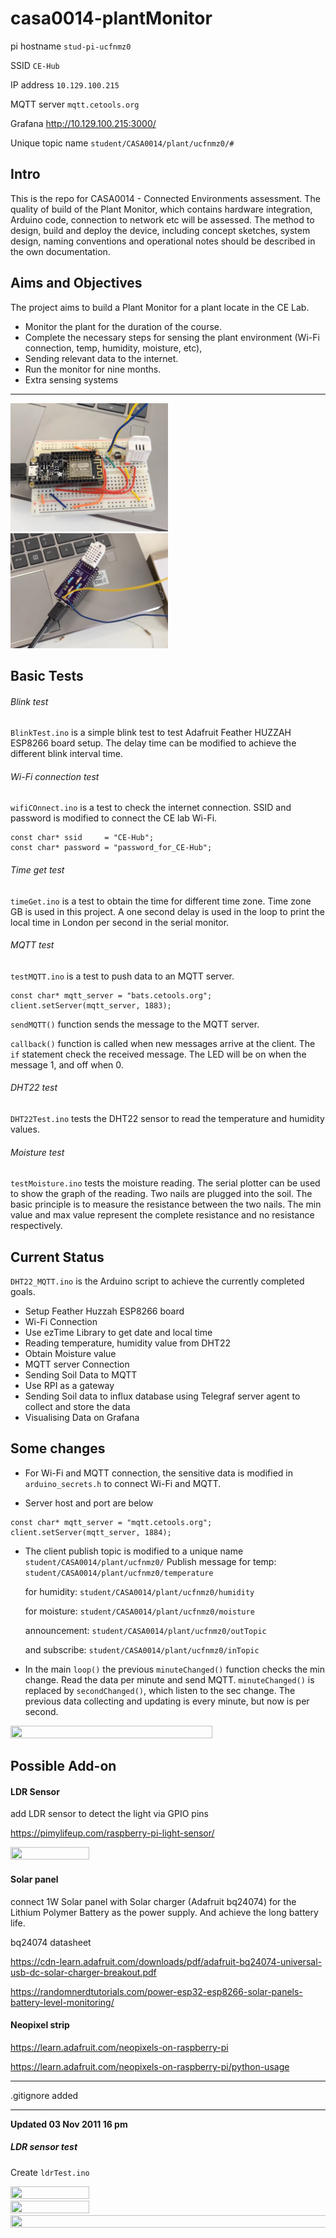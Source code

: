 # casa0014-plantMonitor



pi hostname ```stud-pi-ucfnmz0```

SSID ```CE-Hub```

IP address ```10.129.100.215```

MQTT server ```mqtt.cetools.org```

Grafana http://10.129.100.215:3000/

Unique topic name ```student/CASA0014/plant/ucfnmz0/#```



## Intro

This is the repo for CASA0014 - Connected Environments assessment.  The quality of build of the Plant Monitor, which contains hardware integration, Arduino code, connection to network etc will be assessed. The method to design, build and deploy the device, including concept sketches, system design, naming conventions and operational notes should be described in the own documentation.



## Aims and Objectives

The project aims to build a Plant Monitor for a plant locate in the CE Lab. 

+ Monitor the plant for the duration of the course.
+ Complete the necessary steps for sensing the plant environment (Wi-Fi connection, temp, humidity, moisture, etc),
+ Sending relevant data to the internet.
+ Run the monitor for nine months.
+ Extra sensing systems



----

<img src="image/breadboard.jpg" width=50% height=50%>
<img src="image/pcb.jpg" width=50% height=50%>




## Basic Tests

###### Blink test

```BlinkTest.ino``` is a simple blink test to test Adafruit Feather HUZZAH ESP8266 board setup. The delay time can be modified to achieve the different blink interval time.

###### Wi-Fi connection test

```wifiCOnnect.ino``` is a test to check the internet connection. SSID and password is modified to connect the CE lab Wi-Fi.

```// wifi config
const char* ssid     = "CE-Hub";
const char* password = "password_for_CE-Hub";
```

###### Time get test
```timeGet.ino``` is a test to obtain the time for different time zone. Time zone GB is used in this project. A one second delay is used in the loop to print the local time in London per second in the serial monitor.

###### MQTT test
```testMQTT.ino``` is a test to push data to an MQTT server. 

```
const char* mqtt_server = "bats.cetools.org"; client.setServer(mqtt_server, 1883);
```

```sendMQTT()``` function sends the message to the MQTT server.

```callback()``` function is called when new messages arrive at the client. The ```if``` statement check the received message. The LED will be on when the message 1, and off when 0.

###### DHT22 test

```DHT22Test.ino``` tests the DHT22 sensor to read the temperature and humidity values. 

###### Moisture test

```testMoisture.ino``` tests the moisture reading. The serial plotter can be used to show the graph of the reading. Two nails are plugged into the soil. The basic principle is to measure the resistance between the two nails. The min value and max value represent the complete resistance and no resistance respectively.



## Current Status

```DHT22_MQTT.ino``` is the Arduino script to achieve the currently completed goals.

+ Setup Feather Huzzah ESP8266 board
+ Wi-Fi Connection
+ Use ezTime Library to get date and local time
+ Reading temperature, humidity value from DHT22
+ Obtain Moisture value
+ MQTT server Connection
+ Sending Soil Data to MQTT
+ Use RPI as a gateway
+ Sending Soil data to influx database using Telegraf server agent to collect and store the data
+ Visualising Data on Grafana







## Some changes

+ For Wi-Fi and MQTT connection, the sensitive data is modified in ```arduino_secrets.h``` to connect Wi-Fi and MQTT.

+ Server host and port are below
```
const char* mqtt_server = "mqtt.cetools.org"; client.setServer(mqtt_server, 1884);
```

+ The client publish topic is modified to a unique name ``` student/CASA0014/plant/ucfnmz0/```
  Publish message for temp: ```student/CASA0014/plant/ucfnmz0/temperature```
  
  for humidity:  ```student/CASA0014/plant/ucfnmz0/humidity```
  
  for moisture: ```student/CASA0014/plant/ucfnmz0/moisture```
  
  announcement: ```student/CASA0014/plant/ucfnmz0/outTopic```
  
  and subscribe: ```student/CASA0014/plant/ucfnmz0/inTopic```

+ In the main ```loop()``` the previous ```minuteChanged()``` function checks the min change. Read the data per minute and send MQTT. ```minuteChanged()``` is replaced by ```secondChanged()```, which listen to the sec change. The previous data collecting and updating is every minute, but now is per second.

  


<img src="image/Screenshot monitor dashboard.jpg" width=80% height=80%>





## Possible Add-on

#### LDR Sensor

add LDR sensor to detect the light via GPIO pins

https://pimylifeup.com/raspberry-pi-light-sensor/

<img src="image/Light-Sensor-Circuit.jpg" width=50% height=50%>




#### Solar panel

connect 1W Solar panel with Solar charger (Adafruit bq24074) for the Lithium Polymer Battery as the power supply. And achieve the long battery life.

bq24074 datasheet

https://cdn-learn.adafruit.com/downloads/pdf/adafruit-bq24074-universal-usb-dc-solar-charger-breakout.pdf

https://randomnerdtutorials.com/power-esp32-esp8266-solar-panels-battery-level-monitoring/

#### Neopixel strip

https://learn.adafruit.com/neopixels-on-raspberry-pi

https://learn.adafruit.com/neopixels-on-raspberry-pi/python-usage

---



.gitignore added





----

**Updated 03 Nov 2011 16 pm**

##### LDR sensor test

Create ```ldrTest.ino```

<img src="image/ldrCircuit.png" width=50% height=50%>
<img src="image/ldrBreadboardCircuit.png" width=50% height=50%>
<img src="image/huzzahEsp8266Pinout.png" width=120% height=120%>
